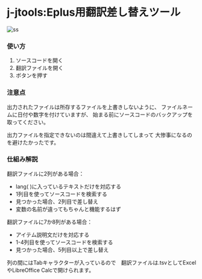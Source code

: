 # j-jtools:Eplus用翻訳差し替えツール
![ss](https://i.imgur.com/PYIxSZs.png)
### 使い方
1. ソースコードを開く
2. 翻訳ファイルを開く
3. ボタンを押す

### 注意点
出力されたファイルは所存するファイルを上書きしないように、
ファイルネームに日付や数字を付けていますが、
始まる前にソースコードのバックアップを取ってください。 

出力ファイルを指定できないのは間違えて上書きしてしまって
大惨事になるのを避けたかったです。

### 仕組み解説
翻訳ファイルに2列がある場合：
- lang( )に入っているテキストだけを対応する
- 1列目を使ってソースコードを検索する
- 見つかった場合、2列目で差し替え
- 変数の名前が違ってもちゃんと機能するはず

翻訳ファイルに7か8列がある場合：
- アイテム説明文だけを対応する
- 1-4列目を使ってソースコードを検索する
- 見つかった場合、5列目以上で差し替え

列の間にはTabキャラクターが入っているので　翻訳ファイルは.tsvとしてExcelやLibreOffice Calcで開けられます。

